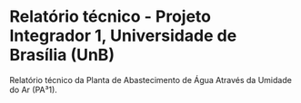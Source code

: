 # Relatório técnico - Projeto Integrador 1, Universidade de Brasília (UnB)

Relatório técnico da Planta de Abastecimento de Água Através da Umidade do Ar (PA³1).
